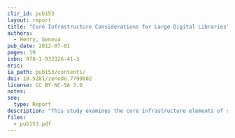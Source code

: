 ```yaml
---
clir_id: pub153
layout: report
title: "Core Infrastructure Considerations for Large Digital Libraries"
authors: 
  - Henry, Geneva
pub_date: 2012-07-01
pages: 19
isbn: 978-1-932326-41-3
eric:
ia_path: pub153/contents/
doi: 10.5281/zenodo.7799802
license: CC BY-NC-SA 3.0
notes: 
seo:
  type: Report
description: "This study examines the core infrastructure elements of systems that manage large quantities of digital materials that one would think of as a digital library. An examination of the infrastructures of a few make it possible to understand the diverse approaches each has taken to manage digital content. This study focuses on large, noncommercial digital libraries. Published in collaboration with CLIR’s Digital Library Federation program."
files:
  - pub153.pdf
---
```

